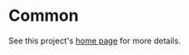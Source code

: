 Common
======

See this project's [home page](http://www.tracknalysis.net/projects/common) for more details.
